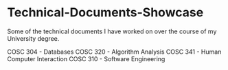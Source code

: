 # Technical-Documents-Showcase
Some of the technical documents I have worked on over the course of my University degree. 

COSC 304 - Databases 
COSC 320 - Algorithm Analysis 
COSC 341 - Human Computer Interaction 
COSC 310 - Software Engineering

